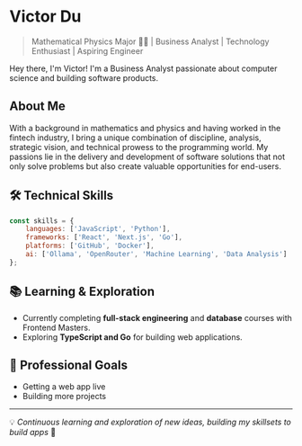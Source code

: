# Victor Du
> Mathematical Physics Major 👩‍🔬 | Business Analyst | Technology Enthusiast | Aspiring Engineer
 
Hey there, I'm Victor! I'm a Business Analyst passionate about computer science and building software products. 

## About Me

With a background in mathematics and physics and having worked in the fintech industry, I bring a unique combination of discipline, analysis, strategic vision, and technical prowess to the programming world. My passions lie in the delivery and development of software solutions that not only solve problems but also create valuable opportunities for end-users. 

## 🛠️ Technical Skills  
```javascript
const skills = {
    languages: ['JavaScript', 'Python'],
    frameworks: ['React', 'Next.js', 'Go'],
    platforms: ['GitHub', 'Docker'],
    ai: ['Ollama', 'OpenRouter', 'Machine Learning', 'Data Analysis']
};
```

## 📚 Learning & Exploration 
- Currently completing **full-stack engineering** and **database** courses with Frontend Masters. 
- Exploring **TypeScript and Go** for building web applications.

## 🎯 Professional Goals 
- Getting a web app live 
- Building more projects

---
💡 _Continuous learning and exploration of new ideas, building my skillsets to build apps_ 🚀  
